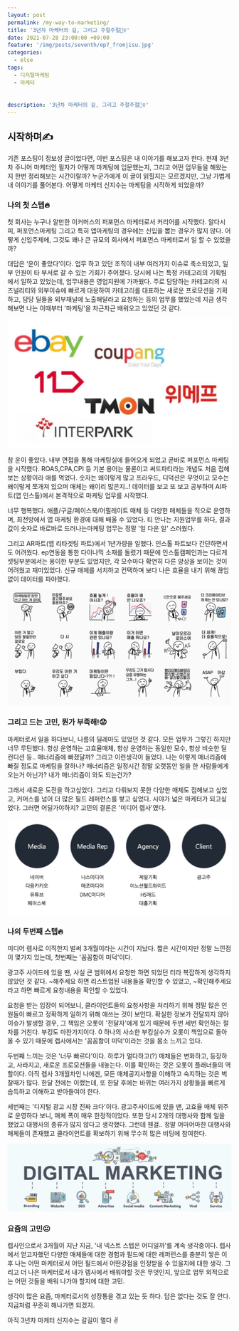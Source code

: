 ```yaml
---
layout: post
permalink: /my-way-to-marketing/
title: '3년차 마케터의 길, 그리고 주절주절🧍‍♀️‍'
date: 2021-07-28 23:00:00 +09:00
feature: '/img/posts/seventh/ep7_fromjisu.jpg'
categories:
  - else
tags:
  - 디지털마케팅
  - 마케터


description: '3년차 마케터의 길, 그리고 주절주절🧍‍♀️'
---
```


## 시작하며✍️

  기존 포스팅이 정보성 글이었다면, 이번 포스팅은 내 이야기를 해보고자 한다. 현재 3년차 주니어 마케터인 필자가 어떻게 마케팅에 입문했는지, 그리고 어떤 업무들을 해왔는지 한번 정리해보는 시간이랄까? 누군가에게 이 글이 읽힐지는 모르겠지만, 그냥 가볍게 내 이야기를 풀어본다. 어떻게 마케터 신지수는 마케팅을 시작하게 되었을까?


### 나의 첫 스텝🔥

첫 회사는 누구나 알만한 이커머스의 퍼포먼스 마케터로서 커리어를 시작했다. 알다시피, 퍼포먼스마케팅 그리고 특히 앱마케팅의 경우에는 신입을 뽑는 경우가 많지 않다. 어떻게 신입주제에, 그것도 꽤나 큰 규모의 회사에서 퍼포먼스 마케터로서 일 할 수 있었을까?

대답은 ‘운이 좋았다’이다. 업무 하고 있던 조직이 내부 여러가지 이슈로 축소되었고, 일부 인원이 타 부서로 갈 수 있는 기회가 주어졌다. 당시에 나는 특정 카테고리의 기획팀에서 일하고 있었는데, 업무내용은 영업지원에 가까웠다. 주로 담당하는 카테고리의 시즈널리티와 외부이슈에 빠르게 대응하여 카테고리를 대표하는 새로운 프로모션을 기획하고, 담당 딜들을 외부채널에 노출해달라고 요청하는 등의 업무를 했었는데 지금 생각해보면 나는 이때부터 '마케팅'을 차근차근 배워오고 있었던 것 같다.


![이커머스](/img/posts/seventh/img10.JPG)

참 운이 좋았다. 내부 면접을 통해 마케팅실에 들어오게 되었고 곧바로 퍼포먼스 마케팅을 시작했다. ROAS,CPA,CPI 등 기본 용어는 물론이고 써드파티라는 개념도 처음 접해보는 상황이라 애를 먹었다. 숫자는 왜이렇게 많고 프라우드, 디덕션은 무엇이고 모수는 왜이렇게 쪼개져 있으며 매체는 왜이리 많은지..! 데이터를 보고 또 보고 공부하며 AI파트(앱 인스톨)에서 본격적으로 마케팅 업무를 시작했다.

너무 행복했다. 애플/구글/페이스북/어필레이트 매체 등 다양한 매체들을 직으로 운영하며, 최전방에서 앱 마케팅 환경에 대해 배울 수 있었다. 티 안나는 지원업무를 하다, 결과값이 숫자로 바로바로 드러나는마케팅 업무는 정말 '일 다운 일' 스러웠다.

그리고 AR파트(앱 리타겟팅 파트)에서 1년가량을 일했다. 인스톨 파트보다 간단하면서도 어려웠다. ep연동을 통한 다이나믹 소재를 돌렸기 때문에 인스톨캠페인과는 다르게 셋팅부분에서는 용이한 부분도 있었지만, 각 모수마다 확연히 다른 양상을 보이는 것이 어려웠고 재미있었다. 신규 매체를 서치하고 컨택하며 보다 나은 효율을 내기 위해 끊임없이 데이터를 파야했다.

![마케팅이모티콘](/img/posts/seventh/img2.JPG)  

### 그리고 드는 고민, 뭔가 부족해!😟


마케터로서 일을 하다보니, 나름의 딜레마도 있었던 것 같다. 모든 업무가 그렇긴 하지만 너무 루틴했다. 항상 운영하는 고효율매체, 항상 운영하는 동일한 모수, 항상 비슷한 딜 컨디션 등..  매너리즘에 빠졌달까? 그리고 이런생각이 들었다. 나는 이렇게 매너리즘에 빠질 정도로 마케팅을 잘하나? 매너리즘은 일정시간 정말 오랫동안 일을 한 사람들에게 오는거 아닌가? 내가 매너리즘이 와도 되는건가?

그래서 새로운 도전을 하고싶었다. 그리고 다뤄보지 못한 다양한 매체도 접해보고 싶었고, 커머스를 넘어 더 많은 필드 레퍼런스를 쌓고 싶었다. 시야가 넓은 마케터가 되고싶었다. 그러면 어딜가야하지? 고민의 결론은 '미디어 렙사'였다.

![광고시장](/img/posts/seventh/img3.JPG)

### 나의 두번째 스텝🔥

미디어 렙사로 이직한지 벌써 3개월이라는 시간이 지났다. 짧은 시간이지만 정말 느낀점이 몇가지 있는데, 첫번째는 '꼼꼼함이 미덕'이다.

 광고주 사이드에 있을 땐, 사실 큰 범위에서 요청만 하면 되었던 터라 복잡하게 생각하지 않았던 것 같다. ~해주세요 하면 리스트업된 내용들을 확인할 수 있었고, ~확인해주세요라고 하면 빠르게 요청내용을 확인할 수 있었다.

 요청을 받는 입장이 되어보니, 클라이언트들의 요청사항을 처리하기 위해 정말 많은 인원들이 빠르고 정확하게 일하기 위해 애쓰는 것이 보인다. 확실한 정보가 전달되지 않아 이슈가 발생할 경우, 그 책임은 오롯이 '전달자'에게 있기 때문에 두번 세번 확인하는 절차를 거친다. 부킹도 마찬가지이다. 0 하나의 사소한 부킹실수가 오롯이 책임으로 돌아올 수 있기 때문에 렙사에서는 '꼼꼼함이 미덕'이라는 것을 몸소 느끼고 있다.

 두번째 느끼는 것은 '너무 빠르다'이다. 하루가 멀다하고(?) 매체들은 변화하고, 등장하고, 사라지고, 새로운 프로모션들을 내놓는다. 이를 확인하는 것은 오롯이 플래너들의 역할이다. 아직 렙사 3개월차인 나에겐, 모든 매체공지사항을 이해하고 숙지하는 것은 벅찰때가 많다. 한달 전에는 이랬는데, 또 한달 후에는 바뀌는 여러가지 상황들을 빠르게 습득하고 이해하고 받아들여야 한다.

세번째는 '디지털 광고 시장 진짜 크다'이다. 광고주사이드에 있을 땐, 고효율 매체 위주로 운영하다 보니, 매체 폭이 매우 한정적이었다. 또한 당시 2개의 대행사와 함께 일을 했었고 대행사의 종류가 많지 않다고 생각했다. 그런데 웬걸.. 정말 어마어마한 대행사와 매체들이 존재했고 클라이언트를 확보하기 위해 무수히 많은 비딩에 참여한다.

![디지털마케팅](/img/posts/seventh/img4.JPG)

### 요즘의 고민😐

렙사인으로서 3개월이 지난 지금, '내 넥스트 스텝은 어디일까'를 계속 생각중이다. 렙사에서 얻고자했던 다양한 매체들에 대한 경험과 필드에 대한 레퍼런스를 충분히 쌓은 이후 나는 어떤 마케터로서 어떤 필드에서 어떤강점을 인정받을 수 있을지에 대한 생각. 그리고 더 나은 마케터로서 내가 렙사에서 배워야할 것은 무엇인지, 앞으로 업무 외적으로는 어떤 것들을 배워 나가야 할지에 대한 고민.

생각이 많은 요즘, 마케터로서의 성장통을 겪고 있는 듯 하다.
답은 없다는 것도 잘 안다. 지금처럼 꾸준히 해나가면 되겠지.


아직 3년차 마케터 신지수는 갈길이 멀다 ✌
